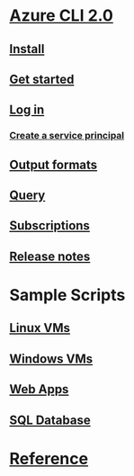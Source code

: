 # [Azure CLI 2.0](overview.md)
## [Install](install-azure-cli.md)
## [Get started](get-started-with-azure-cli.md)
## [Log in](authenticate-azure-cli.md)
### [Create a service principal](create-an-azure-service-principal-azure-cli.md)
## [Output formats](format-output-azure-cli.md)
## [Query](query-azure-cli.md)
## [Subscriptions](manage-azure-subscriptions-azure-cli.md)
## [Release notes](release-notes-azure-cli.md)
# Sample Scripts
## [Linux VMs](/azure/virtual-machines/linux/cli-samples?toc=%2fcli%2fazure%2ftoc.json&bc=%2fcli%2fazure%2fbreadcrumb%2ftoc.json)
## [Windows VMs](/azure/virtual-machines/windows/cli-samples?toc=%2fcli%2fazure%2ftoc.json&bc=%2fcli%2fazure%2fbreadcrumb%2ftoc.json)
## [Web Apps](/azure/app-service-web/app-service-cli-samples?toc=%2fcli%2fazure%2ftoc.json&bc=%2fcli%2fazure%2fbreadcrumb%2ftoc.json)
## [SQL Database](/azure/sql-database/sql-database-cli-samples?toc=%2fcli%2fazure%2ftoc.json&bc=%2fcli%2fazure%2fbreadcrumb%2ftoc.json)
# [Reference](../docs-ref-autogen/refTOC.md)
